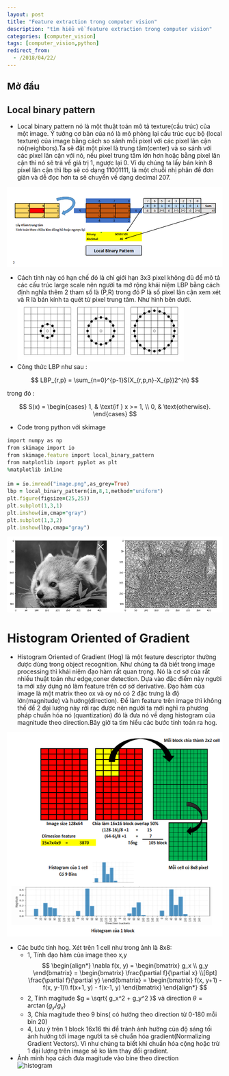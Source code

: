 ```yaml
---
layout: post
title: "Feature extraction trong computer vision"
description: "tìm hiểu về feature extraction trong computer vision"
categories: [computer_vision]
tags: [computer_vision,python]
redirect_from:
  - /2018/04/22/
---
```

## Mở đầu
## Local binary pattern
* Local binary pattern nó là một thuật toán mô tả texture(cầu trúc) của một image. Ý tưởng cơ bản của nó là mô phỏng lại cấu trúc cục bộ
(local texture) của image bằng cách so sánh mỗi pixel với các pixel lân cận nó(neighbors).Ta sẽ đặt một pixel là trung tâm(center) và so sánh
với các pixel lân cận với nó, nếu pixel trung tâm lớn hơn hoặc bằng pixel lân cận thì nó sẽ trả về giá trị 1, ngược lại 0. Ví dụ chúng ta
lấy bán kính 8 pixel lân cận thì lbp sẽ có dạng 11001111, là một chuỗi nhị phân để đơn giản và dễ đọc hơn ta sẽ chuyển về dạng decimal 207.

![LBP](/assets/images/lbp.jpg)

* Cách tính này có hạn chế đó là chỉ giới hạn 3x3 pixel không đủ để mô tả các cấu trúc large scale nên người ta mở rộng khái niệm LBP bằng cách định nghĩa thêm 2 tham số là (P,R) trong đó P là số pixel lân cận xem xét  và R là bán kính ta quét từ pixel trung tâm. Như hình bên dưới.
![LBP2](/assets/images/lbp2.jpg)
* Công thức LBP như sau :

$$
LBP_{r,p} = \sum_{n=0}^{p-1}S(X_{r,p,n}-X_{p})2^{n}
$$

 trong đó :
 
 $$ 
 S(x) =  \begin{cases}
  1, & \text{if } x >= 1, \\
  0, & \text{otherwise}.
\end{cases}
 $$
* Code trong python với skimage
~~~ ruby
import numpy as np
from skimage import io
from skimage.feature import local_binary_pattern
from matplotlib import pyplot as plt
%matplotlib inline

im = io.imread("image.png",as_grey=True)
lbp = local_binary_pattern(im,8,1,method="uniform")
plt.figure(figsize=(25,25))
plt.subplot(1,3,1)
plt.imshow(im,cmap="gray")
plt.subplot(1,3,2)
plt.imshow(lbp,cmap="gray")
~~~

![lbp3](/assets/images/lbp3.jpg)

# Histogram Oriented of Gradient
* Histogram Oriented of Gradient (Hog) là một feature descriptor thường được dùng trong object recognition. Như chúng ta đã biết trong
image processing thì khái niệm đạo hàm rất quan trọng. Nó là cơ sở của rất nhiều thuật toán như edge,coner detection. Dựa vào đặc điểm này người ta mới xây dựng nó làm feature trên cơ sở derivative. Đạo hàm của image là một matrix theo ox và oy nó có 2 đặc trưng là độ lớn(magnitude) và hướng(direction). Để làm feature trên image thì không thể để 2 đại lượng này rời rạc được nên người ta mới nghĩ ra phương pháp chuẩn hóa nó (quantization) đó là đưa nó về dạng histogram của magnitude theo direction.Bây giờ ta tìm hiểu các bước tính toán ra hog.

![hog](/assets/images/hog.jpg)

* Các bước tính hog. Xét trên 1 cell như trong ảnh là 8x8:
    * 1, Tính đạo hàm của image theo x,y
    $$
    \begin{align*}
\nabla f(x, y)
= \begin{bmatrix}
  g_x \\
  g_y
\end{bmatrix}
= \begin{bmatrix}
  \frac{\partial f}{\partial x} \\[6pt]
  \frac{\partial f}{\partial y}
\end{bmatrix}
= \begin{bmatrix}
  f(x, y+1) - f(x, y-1)\\
  f(x+1, y) - f(x-1, y)
\end{bmatrix}
\end{align*}
$$
  * 2, Tính magitude $g = \sqrt{ g_x^2 + g_y^2 }$ và direction $\theta = \arctan{(g_y / g_x)}$
  * 3, Chia magitude theo 9 bins( có hướng theo direction từ 0-180 mỗi bin 20)
  * 4, Lưu ý trên 1 block 16x16 thì để tránh ảnh hưởng của độ sáng tối ảnh hưởng tới image người ta sẽ chuẩn hóa gradient(Normalizing Gradient Vectors). Vì như chúng ta biết khi chuẩn hóa cộng hoặc trừ 1 đại lượng trên image sẽ ko làm thay đổi gradient.
* Ảnh minh họa cách đưa magitude vào bine theo direction  
  ![histogram](https://www.learnopencv.com/wp-content/uploads/2016/12/hog-histogram-1.png)

